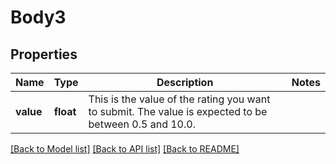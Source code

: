 # Body3

## Properties
Name | Type | Description | Notes
------------ | ------------- | ------------- | -------------
**value** | **float** | This is the value of the rating you want to submit. The value is expected to be between 0.5 and 10.0. | 

[[Back to Model list]](../README.md#documentation-for-models) [[Back to API list]](../README.md#documentation-for-api-endpoints) [[Back to README]](../README.md)

